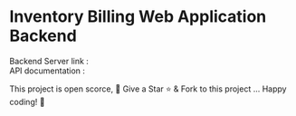 # Inventory Billing Web Application Backend

Backend Server link :  \
API documentation : 

This project is open scorce, 🚀 Give a Star ⭐️ & Fork to this project ... Happy coding! 🤩

